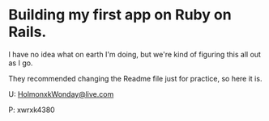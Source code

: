 # Building my first app on Ruby on Rails.

I have no idea what on earth I'm doing, but we're kind of figuring this all out as I go.

They recommended changing the Readme file just for practice, so here it is.


U: HolmonxkWonday@live.com

P: xwrxk4380